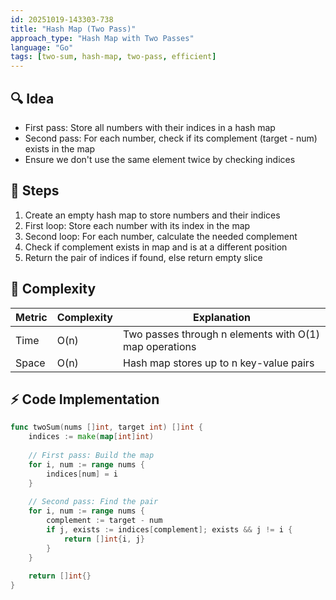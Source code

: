 ```yaml
---
id: 20251019-143303-738
title: "Hash Map (Two Pass)"
approach_type: "Hash Map with Two Passes"
language: "Go"
tags: [two-sum, hash-map, two-pass, efficient]
---
```


## 🔍 Idea
* First pass: Store all numbers with their indices in a hash map
* Second pass: For each number, check if its complement (target - num) exists in the map
* Ensure we don't use the same element twice by checking indices

## 🧩 Steps
1. Create an empty hash map to store numbers and their indices
2. First loop: Store each number with its index in the map
3. Second loop: For each number, calculate the needed complement
4. Check if complement exists in map and is at a different position
5. Return the pair of indices if found, else return empty slice

## 🧮 Complexity
| Metric  |  Complexity | Explanation |
|---------|-------------|-------------|
| Time    | O(n)        | Two passes through n elements with O(1) map operations |
| Space   | O(n)        | Hash map stores up to n key-value pairs |

## ⚡ Code Implementation

```go
func twoSum(nums []int, target int) []int {
    indices := make(map[int]int)
    
    // First pass: Build the map
    for i, num := range nums {
        indices[num] = i
    }
    
    // Second pass: Find the pair
    for i, num := range nums {
        complement := target - num
        if j, exists := indices[complement]; exists && j != i {
            return []int{i, j}
        }
    }
    
    return []int{}
}